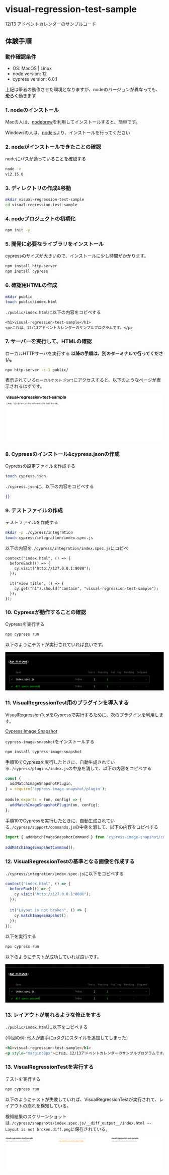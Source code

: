 # visual-regression-test-sample
12/13 アドベントカレンダーのサンプルコード

## 体験手順

### 動作確認条件

* OS: MacOS | Linux
* node version: 12
* cypress version: 6.0.1

上記は筆者の動作させた環境となりますが、nodeのバージョンが異なっても、**恐らく**動きます

### 1. nodeのインストール

Macの人は、[nodebrew](https://github.com/hokaccha/nodebrew)を利用してインストールすると、簡単です。

Windowsの人は、[nodejs](https://nodejs.org/ja/download/)より、インストールを行ってください

### 2. nodeがインストールできたことの確認

nodeにパスが通っていることを確認する
```sh
node -v
v12.15.0
```

### 3. ディレクトリの作成&移動

```sh
mkdir visual-regression-test-sample
cd visual-regression-test-sample
```


### 4. nodeプロジェクトの初期化

```sh
npm init -y
```
### 5. 開発に必要なライブラリをインストール

cypressのサイズが大きいので、インストールに少し時間がかかります。

```sh
npm install http-server
npm install cypress
```

### 6. 確認用HTMLの作成

```sh
mkdir public
touch public/index.html
```

`./public/index.html`に以下の内容をコピペする

```
<h1>visual-regression-test-sample</h1>
<p>これは、12/13アドベントカレンダーのサンプルプログラムです。</p>
```

### 7. サーバーを実行して、HTMLの確認

ローカルHTTPサーバを実行する
**以降の手順は、別のターミナルで行ってください。**
```sh
npx http-server -c-1 public/
```

表示されている`ローカルホスト:Port`にアクセスすると、以下のようなページが表示されるはずです。

![access.png](https://github.com/ksoga-graat/visual-regression-test-sample/blob/main/documents/screenshots/127.0.0.1_8081_.png)


### 8. Cypressのインストール&cypress.jsonの作成

Cypressの設定ファイルを作成する
```sh
touch cypress.json
```

`./cypress.json`に、以下の内容をコピペする
```json
{}
```

### 9. テストファイルの作成

テストファイルを作成する
```sh
mkdir -p ./cypress/integration
touch cypress/integration/index.spec.js
```

以下の内容を`./cypress/integration/index.spec.js`にコピペ
```
context("index.html", () => {
  beforeEach(() => {
    cy.visit("http://127.0.0.1:8080");
  });

  it("view title", () => {
    cy.get("h1").should("contain", "visual-regression-test-sample");
  });
});
```

### 10. Cypressが動作することの確認

Cypressを実行する
```sh
npx cypress run
```

以下のようにテストが実行されていれば良いです。

![first-test.png](https://github.com/ksoga-graat/visual-regression-test-sample/blob/main/documents/screenshots/first-test.png)

### 11. VisualRegressionTest用のプラグインを導入する


VisualRegressionTestをCypressで実行するために、次のプラグインを利用します。

[Cypress Image Snapshot](https://github.com/jaredpalmer/cypress-image-snapshot)

`cypress-image-snapshot`をインストールする

```sh
npm install cypress-image-snapshot
```

手順10でCypressを実行したときに、自動生成されている`./cypress/plugins/index.js`の中身を消して、以下の内容をコピペする
```js
const {
  addMatchImageSnapshotPlugin,
} = require('cypress-image-snapshot/plugin');

module.exports = (on, config) => {
  addMatchImageSnapshotPlugin(on, config);
};
```

手順10でCypressを実行したときに、自動生成されている`./cypress/support/commands.js`の中身を消して、以下の内容をコピペする
```commands.js
import { addMatchImageSnapshotCommand } from 'cypress-image-snapshot/command';

addMatchImageSnapshotCommand();
```
### 12. VisualRegressionTestの基準となる画像を作成する

`./cypress/integration/index.spec.js`に以下をコピペする
```js
context("index.html", () => {
  beforeEach(() => {
    cy.visit("http://127.0.0.1:8080");
  });

  it("Layout is not broken", () => {
    cy.matchImageSnapshot();
  });
});
```

以下を実行する
```sh
npx cypress run
```

以下のようにテストが成功していれば良いです。

![base-snapshot.png](https://github.com/ksoga-graat/visual-regression-test-sample/blob/main/documents/screenshots/first-test.png)

### 13. レイアウトが崩れるような修正をする

`./public/index.html`に以下をコピペする

(今回の例: 他人が勝手にpタグにスタイルを追加してしまった)

```html
<h1>visual-regression-test-sample</h1>
<p style="margin:8px">これは、12/13アドベントカレンダーのサンプルプログラムです。</p>
```

### 13. VisualRegressionTestを実行する

テストを実行する
```sh
npx cypress run
```

以下のようにテストが失敗していれば、VisualRegressionTestが実行されて、レイアウトの崩れを検知している。

検知結果のスクリーンショットは`./cypress/snapshots/index.spec.js/__diff_output__/index.html -- Layout is not broken.diff.png`に保存されている。

![faild.png](https://github.com/ksoga-graat/visual-regression-test-sample/blob/main/documents/snapshots/index.spec.js/__diff_output__/index.html--Layout-is-not-broken.diff.png)
